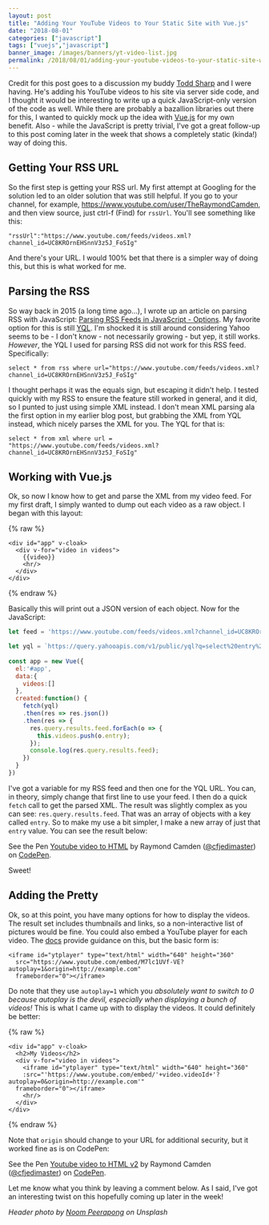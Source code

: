 ```yaml
---
layout: post
title: "Adding Your YouTube Videos to Your Static Site with Vue.js"
date: "2018-08-01"
categories: ["javascript"]
tags: ["vuejs","javascript"]
banner_image: /images/banners/yt-video-list.jpg
permalink: /2018/08/01/adding-your-youtube-videos-to-your-static-site-with-vuejs
---
```


Credit for this post goes to a discussion my buddy [Todd Sharp](https://recursive.codes/) and I were having. He's adding his YouTube videos to his site via server side code, and I thought it would be interesting to write up a quick JavaScript-only version of the code as well. While there are probably a bazallion libraries out there for this, I wanted to quickly mock up the idea with [Vue.js](https://vuejs.org/) for my own benefit. Also - while the JavaScript is pretty trivial, I've got a great follow-up to this post coming later in the week that shows a completely static (kinda!) way of doing this.

## Getting Your RSS URL

So the first step is getting your RSS url. My first attempt at Googling for the solution led to an older solution that was still helpful. If you go to your channel, for example, <https://www.youtube.com/user/TheRaymondCamden>, and then view source, just ctrl-f (Find) for `rssUrl`. You'll see something like this:

	"rssUrl":"https://www.youtube.com/feeds/videos.xml?channel_id=UC8KROrnEHSnnV3z5J_FoSIg"

And there's your URL. I would 100% bet that there is a simpler way of doing this, but this is what worked for me.

## Parsing the RSS

So way back in 2015 (a long time ago...), I wrote up an article on parsing RSS with JavaScript: [Parsing RSS Feeds in JavaScript - Options](https://www.raymondcamden.com/2015/12/08/parsing-rss-feeds-in-javascript-options). My favorite option for this is still [YQL](https://developer.yahoo.com/yql/). I'm shocked it is still around considering Yahoo seems to be - I don't know - not necessarily growing - but yep, it still works. *However*, the YQL I used for parsing RSS did not work for this RSS feed. Specifically:

	select * from rss where url="https://www.youtube.com/feeds/videos.xml?channel_id=UC8KROrnEHSnnV3z5J_FoSIg"

I thought perhaps it was the equals sign, but escaping it didn't help. I tested quickly with my RSS to ensure the feature still worked in general, and it did, so I punted to just using simple XML instead. I don't mean XML parsing ala the first option in my earlier blog post, but grabbing the XML from YQL instead, which nicely parses the XML for you. The YQL for that is:

	select * from xml where url = "https://www.youtube.com/feeds/videos.xml?channel_id=UC8KROrnEHSnnV3z5J_FoSIg"

## Working with Vue.js

Ok, so now I know how to get and parse the XML from my video feed. For my first draft, I simply wanted to dump out each video as a raw object. I began with this layout:

{% raw %}
```markup
<div id="app" v-cloak>
  <div v-for="video in videos">
    {{video}}
    <hr/>
  </div>
</div>
```
{% endraw %}

Basically this will print out a JSON version of each object. Now for the JavaScript:

```js
let feed = 'https://www.youtube.com/feeds/videos.xml?channel_id=UC8KROrnEHSnnV3z5J_FoSIg';

let yql = `https://query.yahooapis.com/v1/public/yql?q=select%20entry%20from%20xml%20where%20url%20%3D%20'${feed}'%20&format=json&env=store%3A%2F%2Fdatatables.org%2Falltableswithkeys`;
	
const app = new Vue({
  el:'#app',
  data:{
    videos:[]
  },
  created:function() {
    fetch(yql)
    .then(res => res.json())
    .then(res => {
      res.query.results.feed.forEach(o => {
        this.videos.push(o.entry);        
      });
      console.log(res.query.results.feed);
    })
  }
})
```

I've got a variable for my RSS feed and then one for the YQL URL. You can, in theory, simply change that first line to use your feed. I then do a quick `fetch` call to get the parsed XML. The result was slightly complex as you can see: `res.query.results.feed`. That was an array of objects with a key called `entry`. So to make my use a bit simpler, I make a new array of just that `entry` value. You can see the result below:

<p data-height="500" data-theme-id="0" data-slug-hash="djmvPo" data-default-tab="js,result" data-user="cfjedimaster" data-pen-title="Youtube video to HTML" class="codepen">See the Pen <a href="https://codepen.io/cfjedimaster/pen/djmvPo/">Youtube video to HTML</a> by Raymond Camden (<a href="https://codepen.io/cfjedimaster">@cfjedimaster</a>) on <a href="https://codepen.io">CodePen</a>.</p>
<script async src="https://static.codepen.io/assets/embed/ei.js"></script>

Sweet!

## Adding the Pretty

Ok, so at this point, you have many options for how to display the videos. The result set includes thumbnails and links, so a non-interactive list of pictures would be fine. You could also embed a YouTube player for each video. The [docs](https://developers.google.com/youtube/player_parameters) provide guidance on this, but the basic form is:

```markup
<iframe id="ytplayer" type="text/html" width="640" height="360"
  src="https://www.youtube.com/embed/M7lc1UVf-VE?autoplay=1&origin=http://example.com"
  frameborder="0"></iframe>
```

Do note that they use `autoplay=1` which you *absolutely want to switch to 0 because autoplay is the devil, especially when displaying a bunch of videos!* This is what I came up with to display the videos. It could definitely be better:

{% raw %}
```markup
<div id="app" v-cloak>
  <h2>My Videos</h2>
  <div v-for="video in videos">
    <iframe id="ytplayer" type="text/html" width="640" height="360"
    :src="'https://www.youtube.com/embed/'+video.videoId+'?autoplay=0&origin=http://example.com'"
  frameborder="0"></iframe>
    <hr/>
  </div>
</div>
```
{% endraw %}

Note that `origin` should change to your URL for additional security, but it worked fine as is on CodePen:

<p data-height="500" data-theme-id="0" data-slug-hash="QBmpJJ" data-default-tab="result" data-user="cfjedimaster" data-pen-title="Youtube video to HTML v2" class="codepen">See the Pen <a href="https://codepen.io/cfjedimaster/pen/QBmpJJ/">Youtube video to HTML v2</a> by Raymond Camden (<a href="https://codepen.io/cfjedimaster">@cfjedimaster</a>) on <a href="https://codepen.io">CodePen</a>.</p>
<script async src="https://static.codepen.io/assets/embed/ei.js"></script>

Let me know what you think by leaving a comment below. As I said, I've got an interesting twist on this hopefully coming up later in the week!

<i>Header photo by <a href="https://unsplash.com/photos/2uwFEAGUm6E?utm_source=unsplash&utm_medium=referral&utm_content=creditCopyText">Noom Peerapong</a> on Unsplash</i>